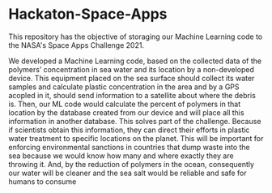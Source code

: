 # Hackaton-Space-Apps

This repository has the objective of storaging our Machine Learning code to the NASA's Space Apps Challenge 2021.

We developed a Machine Learning code,  based on the collected data of the polymers’  concentration in sea water and its location by a non-developed device. This equipment placed on the sea surface should collect its water samples and calculate plastic concentration in the area and by a GPS acopled in it, should send information to a satellite about where the debris is. Then, our ML code would calculate the percent of polymers in that location by the database created from our device and will place all this information in another database.
This solves part of the challenge. Because if scientists obtain this information, they can direct their efforts in plastic water treatment to specific locations on the planet. This will be important for enforcing environmental sanctions in countries that dump waste into the sea because we would know how many and where exactly they are throwing it. And, by the reduction of polymers in the ocean,  consequently our water will be cleaner and the sea salt would be reliable and safe for humans to consume

